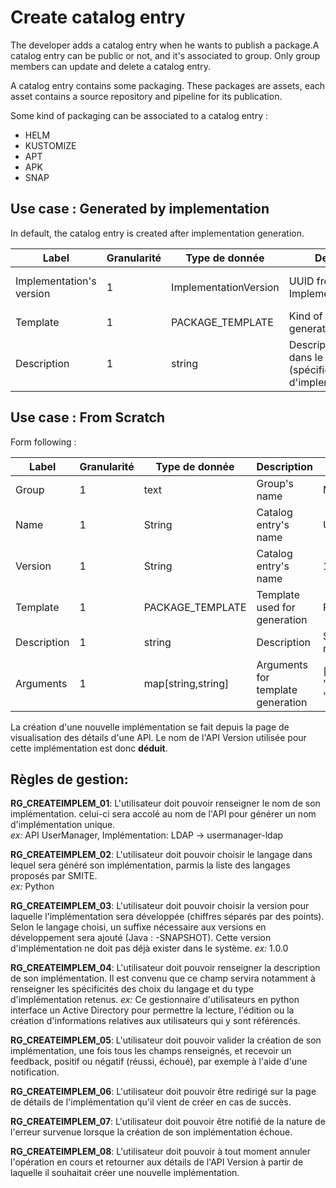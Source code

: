 # Create catalog entry


The developer adds a catalog entry when he wants to publish a package.A catalog entry can be public or not, and it's associated to group.
Only group members can update and delete a catalog entry.

A catalog entry contains some packaging.
These packages are assets, each asset contains a source repository and pipeline for its publication.

Some kind of packaging can be associated to a catalog entry :
 - HELM
 - KUSTOMIZE
 - APT
 - APK
 - SNAP

## Use case : Generated by implementation

In default, the catalog entry is created after implementation generation.

| Label               | Granularité | Type de donnée | Description                                                     | Exemples                             |
|---------------------|-------------|----------------|-----------------------------------------------------------------|--------------------------------------|
| Implementation's version | 1           | ImplementationVersion         | UUID from ImplementationVersion | b8353684-6c68-418e-951f-117aab16b14d |
| Template            | 1           | PACKAGE_TEMPLATE | Kind of template generation      | REST_API_TEMPLATE                               |
| Description         | 1           | string         | Description de l'entrée dans le catalog (spécificités du choix d'implem)| Controleur de msg utilisant RabbitMQ |


## Use case : From Scratch

Form following :

| Label               | Granularité | Type de donnée | Description                                                     | Exemples                             |
|---------------------|-------------|----------------|-----------------------------------------------------------------|--------------------------------------|
| Group          | 1           | text | Group's name               | MSM/WP1                                  |
| Name | 1           | String         | Catalog entry's name  | UserManagerSecurity |
| Version | 1           | String         | Catalog entry's name | 1.0.0 |
| Template            | 1           | PACKAGE_TEMPLATE | Template used for generation     | REST_TEMPLATE                               |
| Description         | 1           | string         | Description | Spring web service manage credential  |
| Arguments            | 1           | map[string,string] | Arguments for template generation     | [{"imageName": "my-rest-service", "imageTag":"1.0.0"}]                               |


La création d'une nouvelle implémentation se fait depuis la page de visualisation des détails d'une API.
Le nom de l'API Version utilisée pour cette implémentation est donc **déduit**.


## Règles de gestion:

**RG_CREATEIMPLEM_01**: L'utilisateur doit pouvoir renseigner le nom de son implémentation. celui-ci sera accolé au nom de l'API pour générer un nom d'implémentation unique.  
*ex:* API UserManager, Implémentation: LDAP -> usermanager-ldap

**RG_CREATEIMPLEM_02**: L'utilisateur doit pouvoir choisir le langage dans lequel sera généré son implémentation, parmis la liste des langages proposés par SMITE.  
*ex:* Python

**RG_CREATEIMPLEM_03**: L'utilisateur doit pouvoir choisir la version pour laquelle l'implémentation sera développée (chiffres séparés par des points). Selon le langage choisi, un suffixe nécessaire aux versions en développement sera ajouté (Java : -SNAPSHOT). 
Cette version d'implémentation ne doit pas déjà exister dans le système.
*ex:* 1.0.0

**RG_CREATEIMPLEM_04**: L'utilisateur doit pouvoir renseigner la description de son implémentation. Il est convenu que ce champ servira notamment à renseigner les spécificités des choix du langage et du type d'implémentation retenus.
*ex:* Ce gestionnaire d'utilisateurs en python interface un Active Directory pour permettre la lecture, l'édition ou la création d'informations relatives aux utilisateurs qui y sont référencés.

**RG_CREATEIMPLEM_05**: L'utilisateur doit pouvoir valider la création de son implémentation, une fois tous les champs renseignés, et recevoir un feedback, positif ou négatif (réussi, échoué), par exemple à l'aide d'une notification.

**RG_CREATEIMPLEM_06**: L'utilisateur doit pouvoir être redirigé sur la page de détails de l'implémentation qu'il vient de créer en cas de succès.

**RG_CREATEIMPLEM_07**: L'utilisateur doit pouvoir être notifié de la nature de l'erreur survenue lorsque la création de son implémentation échoue.

**RG_CREATEIMPLEM_08**: L'utilisateur doit pouvoir à tout moment annuler l'opération en cours et retourner aux détails de l'API Version à partir de laquelle il souhaitait créer une nouvelle implémentation.